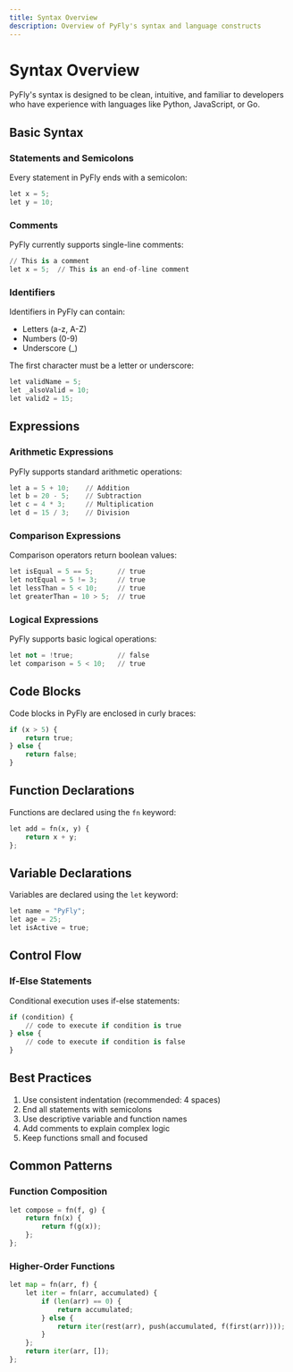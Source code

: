 ```yaml
---
title: Syntax Overview
description: Overview of PyFly's syntax and language constructs
---
```


# Syntax Overview

PyFly's syntax is designed to be clean, intuitive, and familiar to developers who have experience with languages like Python, JavaScript, or Go.

## Basic Syntax

### Statements and Semicolons

Every statement in PyFly ends with a semicolon:

```python
let x = 5;
let y = 10;
```

### Comments

PyFly currently supports single-line comments:

```python
// This is a comment
let x = 5;  // This is an end-of-line comment
```

### Identifiers

Identifiers in PyFly can contain:
- Letters (a-z, A-Z)
- Numbers (0-9)
- Underscore (_)

The first character must be a letter or underscore:

```python
let validName = 5;
let _alsoValid = 10;
let valid2 = 15;
```

## Expressions

### Arithmetic Expressions

PyFly supports standard arithmetic operations:

```python
let a = 5 + 10;    // Addition
let b = 20 - 5;    // Subtraction
let c = 4 * 3;     // Multiplication
let d = 15 / 3;    // Division
```

### Comparison Expressions

Comparison operators return boolean values:

```python
let isEqual = 5 == 5;      // true
let notEqual = 5 != 3;     // true
let lessThan = 5 < 10;     // true
let greaterThan = 10 > 5;  // true
```

### Logical Expressions

PyFly supports basic logical operations:

```python
let not = !true;           // false
let comparison = 5 < 10;   // true
```

## Code Blocks

Code blocks in PyFly are enclosed in curly braces:

```python
if (x > 5) {
    return true;
} else {
    return false;
}
```

## Function Declarations

Functions are declared using the `fn` keyword:

```python
let add = fn(x, y) {
    return x + y;
};
```

## Variable Declarations

Variables are declared using the `let` keyword:

```python
let name = "PyFly";
let age = 25;
let isActive = true;
```

## Control Flow

### If-Else Statements

Conditional execution uses if-else statements:

```python
if (condition) {
    // code to execute if condition is true
} else {
    // code to execute if condition is false
}
```

## Best Practices

1. Use consistent indentation (recommended: 4 spaces)
2. End all statements with semicolons
3. Use descriptive variable and function names
4. Add comments to explain complex logic
5. Keep functions small and focused

## Common Patterns

### Function Composition

```python
let compose = fn(f, g) {
    return fn(x) {
        return f(g(x));
    };
};
```

### Higher-Order Functions

```python
let map = fn(arr, f) {
    let iter = fn(arr, accumulated) {
        if (len(arr) == 0) {
            return accumulated;
        } else {
            return iter(rest(arr), push(accumulated, f(first(arr))));
        }
    };
    return iter(arr, []);
};
``` 